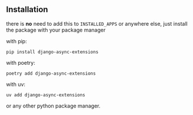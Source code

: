 ## Installation

there is **no** need to add this to `INSTALLED_APPS` or anywhere else, just install the package with your package manager

with pip:
```shell
pip install django-async-extensions
```

with poetry:
```shell
poetry add django-async-extensions
```

with uv:
```shell
uv add django-async-extensions
```

or any other python package manager.
